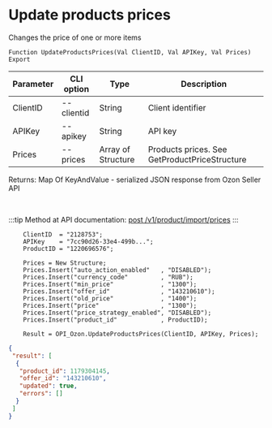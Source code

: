 ﻿---
sidebar_position: 5
---

# Update products prices
 Changes the price of one or more items



`Function UpdateProductsPrices(Val ClientID, Val APIKey, Val Prices) Export`

  | Parameter | CLI option | Type | Description |
  |-|-|-|-|
  | ClientID | --clientid | String | Client identifier |
  | APIKey | --apikey | String | API key |
  | Prices | --prices | Array of Structure | Products prices. See GetProductPriceStructure |

  
  Returns:  Map Of KeyAndValue - serialized JSON response from Ozon Seller API

<br/>

:::tip
Method at API documentation: [post /v1/product/import/prices](https://docs.ozon.ru/api/seller/#operation/ProductAPI_ImportProductsPrices)
:::
<br/>


```bsl title="Code example"
    ClientID  = "2128753";
    APIKey    = "7cc90d26-33e4-499b...";
    ProductID = "1220696576";

    Prices = New Structure;
    Prices.Insert("auto_action_enabled"   , "DISABLED");
    Prices.Insert("currency_code"         , "RUB");
    Prices.Insert("min_price"             , "1300");
    Prices.Insert("offer_id"              , "143210610");
    Prices.Insert("old_price"             , "1400");
    Prices.Insert("price"                 , "1300");
    Prices.Insert("price_strategy_enabled", "DISABLED");
    Prices.Insert("product_id"            , ProductID);

    Result = OPI_Ozon.UpdateProductsPrices(ClientID, APIKey, Prices);
```
 



```json title="Result"
{
 "result": [
  {
   "product_id": 1179304145,
   "offer_id": "143210610",
   "updated": true,
   "errors": []
  }
 ]
}
```
